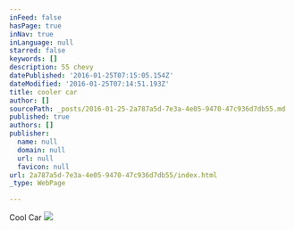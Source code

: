 ```yaml
---
inFeed: false
hasPage: true
inNav: true
inLanguage: null
starred: false
keywords: []
description: 55 chevy
datePublished: '2016-01-25T07:15:05.154Z'
dateModified: '2016-01-25T07:14:51.193Z'
title: cooler car
author: []
sourcePath: _posts/2016-01-25-2a787a5d-7e3a-4e05-9470-47c936d7db55.md
published: true
authors: []
publisher:
  name: null
  domain: null
  url: null
  favicon: null
url: 2a787a5d-7e3a-4e05-9470-47c936d7db55/index.html
_type: WebPage

---
```

Cool Car
![](https://the-grid-user-content.s3-us-west-2.amazonaws.com/583b7191-78fd-41ad-8833-53322f60ebf4.jpg)